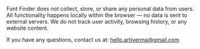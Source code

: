 Font Finder does not collect, store, or share any personal data from users.
All functionality happens locally within the browser — no data is sent to external servers.
We do not track user activity, browsing history, or any website content.

If you have any questions, contact us at: hello.artiverma@gmail.com
